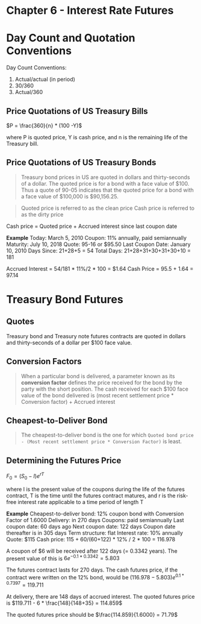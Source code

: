 # Chapter 6 - Interest Rate Futures

Day Count and Quotation Conventions
===================================

Day Count Conventions:

 1. Actual/actual (in period)
 2. 30/360
 3. Actual/360

Price Quotations of US Treasury Bills
-------------------------------------

$P = \frac{360}{n} * (100 -Y)$

where P is quoted price, Y is cash price, and n is the remaining life of the Treasury bill.

Price Quotations of US Treasury Bonds
-------------------------------------

> Treasury bond prices in US are quoted in dollars and thirty-seconds of a dollar. The quoted price is for a bond with a face value of \$100. Thus a quote of 90-05 indicates that the quoted price for a bond with a face value of \$100,000 is \$90,156.25.

> Quoted price is referred to as the clean price
> Cash price is referred to as the dirty price

Cash price = Quoted price + Accrued interest since last coupon date

**Example**
Today: March 5, 2010
Coupon: 11% annually, paid semiannually
Maturity: July 10, 2018
Quote: 95-16 or $95.50
Last Coupon Date: January 10, 2010
Days Since: 21+28+5 = 54
Total Days: 21+28+31+30+31+30+10 = 181

Accrued Interest = 54/181 * 11%/2 * 100 = $1.64
Cash Price = 95.5 + 1.64 = 97.14

Treasury Bond Futures
=====================

Quotes
------

Treasury bond and Treasury note futures contracts are quoted in dollars and thirty-seconds of a dollar per $100 face value.

Conversion Factors
------------------

> When a particular bond is delivered, a parameter known as its **conversion factor** defines the price received for the bond by the party with the short position.
> The cash received for each $100 face value of the bond delivered is (most recent settlement price * Conversion factor) + Accrued interest

Cheapest-to-Deliver Bond
------------------------

> The cheapest-to-deliver bond is the one for which
`Quoted bond price - (Most recent settlement price * Conversion Factor)`
is least.

Determining the Futures Price
-----------------------------

$F_0 = (S_0 - I){e}^{rT}$

where I is the present value of the coupons during the life of the futures contract, T is the time until the futures contract matures, and r is the risk-free interest rate applicable to a time period of length T

**Example**
Cheapest-to-deliver bond: 12% coupon bond with Conversion Factor of 1.6000
Delivery: in 270 days
Coupons: paid semiannually
Last coupon date: 60 days ago
Next coupon date: 122 days
Coupon date thereafter is in 305 days
Term structure: flat
Interest rate: 10% annually
Quote: \$115
Cash price: 115 + 60/(60+122) * 12% / 2 * 100 = 116.978

A coupon of \$6 will be received after 122 days (= 0.3342 years). The present value of this is
$6{e}^{-0.1*0.3342} = 5.803$

The futures contract lasts for 270 days. The cash futures price, if the contract were written on the 12% bond, would be
$(116.978 - 5.803){e}^{0.1*0.7397} = 119.711$

At delivery, there are 148 days of accrued interest. The quoted futures price is
$119.711 - 6 * \frac{148}{148+35} = 114.859$

The quoted futures price should be
$\frac{114.859}{1.6000} = 71.79$





